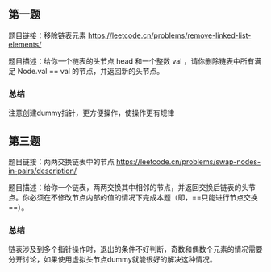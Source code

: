 ## 第一题
题目链接：移除链表元素 https://leetcode.cn/problems/remove-linked-list-elements/

题目描述：给你一个链表的头节点 head 和一个整数 val ，请你删除链表中所有满足 Node.val == val 的节点，并返回新的头节点。

### 总结

注意创建dummy指针，更方便操作，使操作更有规律



## 第三题
题目链接：两两交换链表中的节点 https://leetcode.cn/problems/swap-nodes-in-pairs/description/

题目描述：给你一个链表，两两交换其中相邻的节点，并返回交换后链表的头节点。你必须在不修改节点内部的值的情况下完成本题（即，==只能进行节点交换==）。

### 总结

链表涉及到多个指针操作时，退出的条件不好判断，奇数和偶数个元素的情况需要分开讨论，如果使用虚拟头节点dummy就能很好的解决这种情况。
